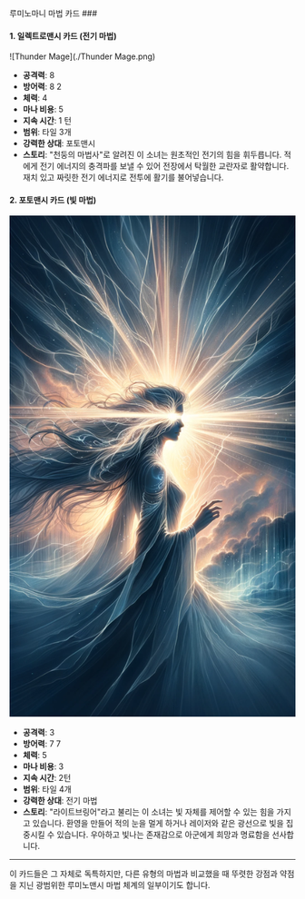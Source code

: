 루미노마니 마법 카드 ###

#### 1. 일렉트로맨시 카드 (전기 마법)
 ![Thunder Mage](./Thunder Mage.png)

- **공격력**: 8
- **방어력**: 8 2
- **체력**: 4
- **마나 비용**: 5
- **지속 시간**: 1 턴
- **범위**: 타일 3개
- **강력한 상대**: 포토맨시
- **스토리**: "천둥의 마법사"로 알려진 이 소녀는 원초적인 전기의 힘을 휘두릅니다. 적에게 전기 에너지의 충격파를 보낼 수 있어 전장에서 탁월한 교란자로 활약합니다. 재치 있고 짜릿한 전기 에너지로 전투에 활기를 불어넣습니다.

#### 2. 포토맨시 카드 (빛 마법)
 ![Lightbringer](./Lightbringer.png)

- **공격력**: 3
- **방어력**: 7 7
- **체력**: 5
- **마나 비용**: 3
- **지속 시간**: 2턴
- **범위**: 타일 4개
- **강력한 상대**: 전기 마법
- **스토리**: "라이트브링어"라고 불리는 이 소녀는 빛 자체를 제어할 수 있는 힘을 가지고 있습니다. 환영을 만들어 적의 눈을 멀게 하거나 레이저와 같은 광선으로 빛을 집중시킬 수 있습니다. 우아하고 빛나는 존재감으로 아군에게 희망과 명료함을 선사합니다.

---

이 카드들은 그 자체로 독특하지만, 다른 유형의 마법과 비교했을 때 뚜렷한 강점과 약점을 지닌 광범위한 루미노맨시 마법 체계의 일부이기도 합니다.